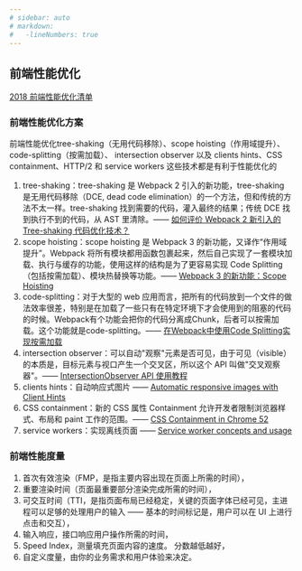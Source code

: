 ```yaml
---
# sidebar: auto
# markdown:
#   -lineNumbers: true
---
```

## 前端性能优化
[2018 前端性能优化清单](https://juejin.im/post/5a966bd16fb9a0635172a50a)
### 前端性能优化方案
前端性能优化tree-shaking（无用代码移除）、scope hoisting（作用域提升）、code-splitting（按需加载）、 intersection observer 以及 clients hints、CSS containment、HTTP/2 和 service workers 这些技术都是有利于性能优化的
1. tree-shaking：tree-shaking 是 Webpack 2 引入的新功能，tree-shaking 是无用代码移除（DCE, dead code elimination）的一个方法，但和传统的方法不太一样。tree-shaking 找到需要的代码，灌入最终的结果；传统 DCE 找到执行不到的代码，从 AST 里清除。—— [如何评价 Webpack 2 新引入的 Tree-shaking 代码优化技术？](https://www.zhihu.com/question/41922432)
2. scope hoisting：scope hoisting 是 Webpack 3 的新功能，又译作“作用域提升”。Webpack 将所有模块都用函数包裹起来，然后自己实现了一套模块加载、执行与缓存的功能，使用这样的结构是为了更容易实现 Code Splitting（包括按需加载）、模块热替换等功能。—— [Webpack 3 的新功能：Scope Hoisting](https://zhuanlan.zhihu.com/p/27980441)
3. code-splitting：对于大型的 web 应用而言，把所有的代码放到一个文件的做法效率很差，特别是在加载了一些只有在特定环境下才会使用到的阻塞的代码的时候。Webpack有个功能会把你的代码分离成Chunk，后者可以按需加载。这个功能就是code-splitting。—— [在Webpack中使用Code Splitting实现按需加载](http://www.alloyteam.com/2016/02/code-split-by-routes/)
4. intersection observer：可以自动"观察"元素是否可见，由于可见（visible）的本质是，目标元素与视口产生一个交叉区，所以这个 API 叫做"交叉观察器"。—— [IntersectionObserver API 使用教程](http://www.ruanyifeng.com/blog/2016/11/intersectionobserver_api.html)
5. clients hints：自动响应式图片 —— [Automatic responsive images with Client Hints](https://cloudinary.com/blog/automatic_responsive_images_with_client_hints)
6. CSS containment：新的 CSS 属性 Containment 允许开发者限制浏览器样式、布局和 paint 工作的范围。—— [CSS Containment in Chrome 52](https://developers.google.com/web/updates/2016/06/css-containment)
7. service workers：实现离线页面 —— [Service worker concepts and usage](https://developer.mozilla.org/en-US/docs/Web/API/Service_Worker_API)

### 前端性能度量
1. 首次有效渲染（FMP，是指主要内容出现在页面上所需的时间），
2. 重要渲染时间（页面最重要部分渲染完成所需的时间），
3. 可交互时间（TTI，是指页面布局已经稳定，关键的页面字体已经可见，主进程可以足够的处理用户的输入 —— 基本的时间标记是，用户可以在 UI 上进行点击和交互），
4. 输入响应，接口响应用户操作所需的时间，
5. Speed Index，测量填充页面内容的速度。 分数越低越好，
6. 自定义度量，由你的业务需求和用户体验来决定。
